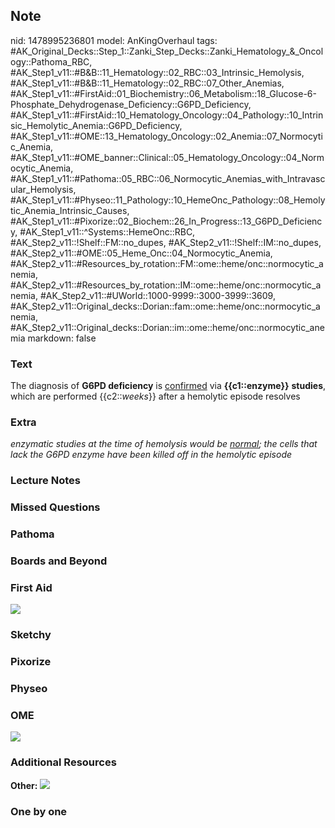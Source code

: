 ## Note
nid: 1478995236801
model: AnKingOverhaul
tags: #AK_Original_Decks::Step_1::Zanki_Step_Decks::Zanki_Hematology_&_Oncology::Pathoma_RBC, #AK_Step1_v11::#B&B::11_Hematology::02_RBC::03_Intrinsic_Hemolysis, #AK_Step1_v11::#B&B::11_Hematology::02_RBC::07_Other_Anemias, #AK_Step1_v11::#FirstAid::01_Biochemistry::06_Metabolism::18_Glucose-6-Phosphate_Dehydrogenase_Deficiency::G6PD_Deficiency, #AK_Step1_v11::#FirstAid::10_Hematology_Oncology::04_Pathology::10_Intrinsic_Hemolytic_Anemia::G6PD_Deficiency, #AK_Step1_v11::#OME::13_Hematology_Oncology::02_Anemia::07_Normocytic_Anemia, #AK_Step1_v11::#OME_banner::Clinical::05_Hematology_Oncology::04_Normocytic_Anemia, #AK_Step1_v11::#Pathoma::05_RBC::06_Normocytic_Anemias_with_Intravascular_Hemolysis, #AK_Step1_v11::#Physeo::11_Pathology::10_HemeOnc_Pathology::08_Hemolytic_Anemia_Intrinsic_Causes, #AK_Step1_v11::#Pixorize::02_Biochem::26_In_Progress::13_G6PD_Deficiency, #AK_Step1_v11::^Systems::HemeOnc::RBC, #AK_Step2_v11::!Shelf::FM::no_dupes, #AK_Step2_v11::!Shelf::IM::no_dupes, #AK_Step2_v11::#OME::05_Heme_Onc::04_Normocytic_Anemia, #AK_Step2_v11::#Resources_by_rotation::FM::ome::heme/onc::normocytic_anemia, #AK_Step2_v11::#Resources_by_rotation::IM::ome::heme/onc::normocytic_anemia, #AK_Step2_v11::#UWorld::1000-9999::3000-3999::3609, #AK_Step2_v11::Original_decks::Dorian::fam::ome::heme/onc::normocytic_anemia, #AK_Step2_v11::Original_decks::Dorian::im::ome::heme/onc::normocytic_anemia
markdown: false

### Text
<div>
  The diagnosis of <b>G6PD deficiency</b> is <u>confirmed</u> via
  <b>{{c1::enzyme}}</b> <b>studies</b>, which are performed
  {{c2::<i>weeks</i>}} after a hemolytic episode resolves
</div>

### Extra
<i>enzymatic studies at the time of hemolysis would be
<u>normal</u>; the cells that lack the G6PD enzyme have been killed
off in the hemolytic episode</i>

### Lecture Notes


### Missed Questions


### Pathoma


### Boards and Beyond


### First Aid
<img src="tmp4Zcnp4.png">

### Sketchy


### Pixorize


### Physeo


### OME
<div class="ome-widget">
  <a href=
  "https://onlinemeded.org/spa/hematology-oncology/normocytic-anemia/acquire?ref=anki">
  <img src="_OME_AnkiFlashcards_Lesson_4.png"></a>
</div>

### Additional Resources
<b>Other:</b> <img src="tmpCZ4FXy.png" class="resizer">

### One by one

